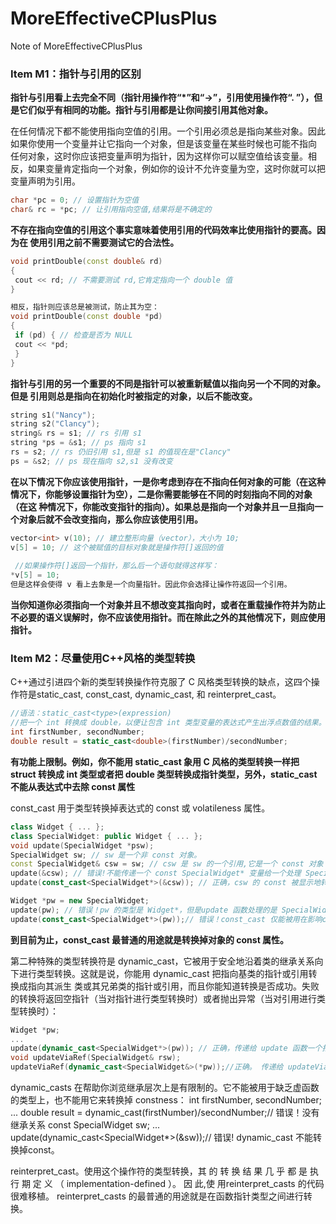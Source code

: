 # MoreEffectiveCPlusPlus
Note of MoreEffectiveCPlusPlus
### Item M1：指针与引用的区别

**指针与引用看上去完全不同（指针用操作符“*”和“->”，引用使用操作符“. ”），但是它们似乎有相同的功能。指针与引用都是让你间接引用其他对象。**

在任何情况下都不能使用指向空值的引用。一个引用必须总是指向某些对象。因此如果你使用一个变量并让它指向一个对象，但是该变量在某些时候也可能不指向
任何对象，这时你应该把变量声明为指针，因为这样你可以赋空值给该变量。相反，如果变量肯定指向一个对象，例如你的设计不允许变量为空，这时你就可以把变量声明为引用。

```C++
char *pc = 0; // 设置指针为空值
char& rc = *pc; // 让引用指向空值,结果将是不确定的
```

**不存在指向空值的引用这个事实意味着使用引用的代码效率比使用指针的要高。因为在
使用引用之前不需要测试它的合法性。**
```C++
void printDouble(const double& rd)
{
 cout << rd; // 不需要测试 rd,它肯定指向一个 double 值
} 

相反，指针则应该总是被测试，防止其为空：
void printDouble(const double *pd)
{
 if (pd) { // 检查是否为 NULL
 cout << *pd;
 }
}
```

**指针与引用的另一个重要的不同是指针可以被重新赋值以指向另一个不同的对象。但是
引用则总是指向在初始化时被指定的对象，以后不能改变。**
```C++
string s1("Nancy");
string s2("Clancy");
string& rs = s1; // rs 引用 s1
string *ps = &s1; // ps 指向 s1
rs = s2; // rs 仍旧引用 s1,但是 s1 的值现在是"Clancy"
ps = &s2; // ps 现在指向 s2,s1 没有改变 
```

**在以下情况下你应该使用指针，一是你考虑到存在不指向任何对象的可能（在这种情况下，你能够设置指针为空），二是你需要能够在不同的时刻指向不同的对象（在这
种情况下，你能改变指针的指向）。如果总是指向一个对象并且一旦指向一个对象后就不会改变指向，那么你应该使用引用。**
```C++
vector<int> v(10); // 建立整形向量（vector），大小为 10;
v[5] = 10; // 这个被赋值的目标对象就是操作符[]返回的值
 
 //如果操作符[]返回一个指针，那么后一个语句就得这样写：
*v[5] = 10;
但是这样会使得 v 看上去象是一个向量指针。因此你会选择让操作符返回一个引用。
```

**当你知道你必须指向一个对象并且不想改变其指向时，或者在重载操作符并为防止不必要的语义误解时，你不应该使用指针。而在除此之外的其他情况下，则应使用指针。**

### Item M2：尽量使用C++风格的类型转换

C++通过引进四个新的类型转换操作符克服了 C 风格类型转换的缺点，这四个操作符是static_cast, const_cast, dynamic_cast, 和 reinterpret_cast。

```C++
//语法：static_cast<type>(expression)
//把一个 int 转换成 double，以便让包含 int 类型变量的表达式产生出浮点数值的结果。
int firstNumber, secondNumber;
double result = static_cast<double>(firstNumber)/secondNumber; 
```
  
**有功能上限制。例如，你不能用 static_cast 象用 C 风格的类型转换一样把 struct 转换成 int 类型或者把 double 类型转换成指针类型，另外，static_cast 不能从表达式中去除 const 属性**

const_cast 用于类型转换掉表达式的 const 或 volatileness 属性。

```C++
class Widget { ... };
class SpecialWidget: public Widget { ... };
void update(SpecialWidget *psw);
SpecialWidget sw; // sw 是一个非 const 对象。
const SpecialWidget& csw = sw; // csw 是 sw 的一个引用,它是一个 const 对象
update(&csw); // 错误!不能传递一个 const SpecialWidget* 变量给一个处理 SpecialWidget*类型变量的函数
update(const_cast<SpecialWidget*>(&csw)); // 正确，csw 的 const 被显示地转换掉（csw 和 sw 两个变量值在 update函数中能被更新）

Widget *pw = new SpecialWidget;
update(pw); // 错误！pw 的类型是 Widget*，但是update 函数处理的是 SpecialWidget*类型
update(const_cast<SpecialWidget*>(pw));// 错误！const_cast 仅能被用在影响constness or volatileness 的地方上,不能用在向继承子类进行类型转换。 
```
**到目前为止，const_cast 最普通的用途就是转换掉对象的 const 属性。**

第二种特殊的类型转换符是 dynamic_cast，它被用于安全地沿着类的继承关系向下进行类型转换。这就是说，你能用 dynamic_cast 把指向基类的指针或引用转换成指向其派生
类或其兄弟类的指针或引用，而且你能知道转换是否成功。失败的转换将返回空指针（当对指针进行类型转换时）或者抛出异常（当对引用进行类型转换时）：

```C++
Widget *pw;
...
update(dynamic_cast<SpecialWidget*>(pw)); // 正确，传递给 update 函数一个指针是指向变量类型为 SpecialWidget的pw的指针,如果pw确实指向一个对象,否则传递过去的将使空指针。
void updateViaRef(SpecialWidget& rsw);
updateViaRef(dynamic_cast<SpecialWidget&>(*pw));//正确。 传递给 updateViaRef 函数SpecialWidget pw 指针，如果 pw确实指向了某个对象,否则将抛出异常
```

dynamic_casts 在帮助你浏览继承层次上是有限制的。它不能被用于缺乏虚函数的类型上，也不能用它来转换掉 constness：
int firstNumber, secondNumber;
...
double result = dynamic_cast<double>(firstNumber)/secondNumber;// 错误！没有继承关系
const SpecialWidget sw;
...
update(dynamic_cast<SpecialWidget*>(&sw));// 错误! dynamic_cast 不能转换掉const。
  
reinterpret_cast。使用这个操作符的类型转换，其 的 转 换 结 果 几 乎 都 是 执 行 期 定 义 （ implementation-defined ）。 因 此,使 用reinterpret_casts 的代码很难移植。 
reinterpret_casts 的最普通的用途就是在函数指针类型之间进行转换。
